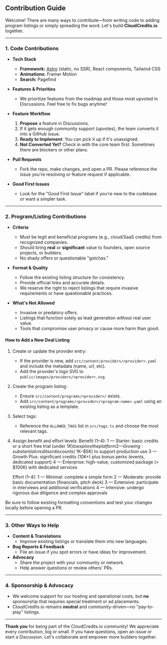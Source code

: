 ## Contribution Guide

Welcome! There are many ways to contribute—from writing code to adding program listings or simply spreading the word. Let's build **CloudCredits.io** together.

---

### 1. Code Contributions

- **Tech Stack**  
  - **Framework:** [Astro](https://astro.build/) (static, no SSR), React components, Tailwind CSS  
  - **Animations:** Framer Motion  
  - **Search:** Pagefind

- **Features & Priorities**  
  - We prioritize features from the roadmap and those most upvoted in Discussions. Feel free to fix bugs anytime!

- **Feature Workflow**  
  1. **Propose** a feature in Discussions.  
  2. If it gets enough community support (upvotes), the team converts it into a GitHub issue.  
  3. **Ready to Implement**: You can pick it up if it's unassigned.  
  4. **Not Converted Yet?** Check in with the core team first. Sometimes there are blockers or other plans.

- **Pull Requests**  
  - Fork the repo, make changes, and open a PR. Please reference the issue you're resolving or feature request if applicable.

- **Good First Issues**  
  - Look for the "Good First Issue" label if you're new to the codebase or want a simpler task.

---

### 2. Program/Listing Contributions

- **Criteria**  
  - Must be legit and beneficial programs (e.g., cloud/SaaS credits) from recognized companies.  
  - Should bring **real** or **significant** value to founders, open source projects, or builders.  
  - No shady offers or questionable "gotchas."

- **Format & Quality**  
  - Follow the existing listing structure for consistency.  
  - Provide official links and accurate details.  
  - We reserve the right to reject listings that require invasive requirements or have questionable practices.

- **What's Not Allowed**  
  - Invasive or predatory offers.  
  - Listings that function solely as lead generation without real user value.  
  - Tools that compromise user privacy or cause more harm than good.

#### How to Add a New Deal Listing

1. Create or update the provider entry:
   - If the provider is new, add `src/content/providers/<provider>.yaml` and include the metadata (name, url, etc).
   - Add the provider's logo SVG to `public/images/providers/<provider>.svg`.

2. Create the program listing:
   - Ensure `src/content/programs/<provider>/` exists.
   - Add `src/content/programs/<provider>/<program-name>.yaml` using an existing listing as a template.

3. Select tags:
   - Reference the `ALLOWED_TAGS` list in `src/tags.ts` and choose the most relevant tags.

4. Assign benefit and effort levels:
   Benefit (1–4):
   1 — Starter: basic credits or a short free trial (under $1K) to explore the platform
   2 — Growing: substantial credits or discounts (~$1K–$5K) to support production use
   3 — Growth Plus: significant credits (10K+) plus bonus perks (events, dedicated support)
   4 — Enterprise: high-value, customized package (> $100K) with dedicated services

   Effort (1–4):
   1 — Minimal: complete a simple form
   2 — Moderate: provide basic documentation (financials, pitch deck)
   3 — Extensive: participate in interviews and additional verifications
   4 — Intensive: undergo rigorous due diligence and complex approvals

Be sure to follow existing formatting conventions and test your changes locally before opening a PR.

---

### 3. Other Ways to Help

- **Content & Translations**  
  - Improve existing listings or translate them into new languages.
- **Bug Reports & Feedback**  
  - File an issue if you spot errors or have ideas for improvement.
- **Advocacy**  
  - Share the project with your community or network.
  - Help answer questions or review others' PRs.

---

### 4. Sponsorship & Advocacy

- We welcome support for our hosting and operational costs, but **no** sponsorship that requires special treatment or ad placements.  
- CloudCredits.io remains **neutral** and community-driven—no "pay-to-play" listings.

---

**Thank you** for being part of the CloudCredits.io community! We appreciate every contribution, big or small. If you have questions, open an issue or start a Discussion. Let's collaborate and empower more builders together.
